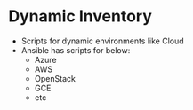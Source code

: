 # Dynamic Inventory
- Scripts for dynamic environments like Cloud
- Ansible has scripts for below:
  - Azure
  - AWS
  - OpenStack
  - GCE
  - etc
